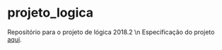 # projeto_logica
Repositório para o projeto de lógica 2018.2 \n
Especificação do projeto [aqui](https://drive.google.com/file/d/1WaHN_wTGABwSAvZyFRwy6UiQ9Sdp_AyM/view?fbclid=IwAR3X24KGCFlrRg1QZ9i-ftp0r71tv6pg17KLnBzCvASc3-XcKuwz_CLcVZI).
